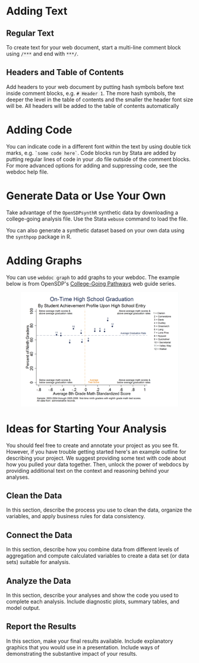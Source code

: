<!DOCTYPE html>
<html lang="en">
<head>
<meta charset="utf-8">
<meta http-equiv="X-UA-Compatible" content="IE=edge">
<meta name="viewport" content="width=device-width, initial-scale=1">
<meta name="format-detection" content="telephone=no">
<title>Stata Webdoc Template</title>
<meta name="author" content="OpenSDP">
<link href="https://maxcdn.bootstrapcdn.com/bootswatch/3.3.7/journal/bootstrap.min.css" rel="stylesheet" integrity="sha384-1L94saFXWAvEw88RkpRz8r28eQMvt7kG9ux3DdCqya/P3CfLNtgqzMnyaUa49Pl2" crossorigin="anonymous">
<style>
img { max-width: 100%; height: auto; }
pre { word-break: normal; word-wrap: normal; }
code { color: inherit; background-color: #F5F5F5; }
pre code, pre samp { white-space: pre; }
</style>
<link type="text/css" rel="stylesheet" href="styles/jquery.tocify.css" />

<style>

li.tocify-item.active a {
  color: white !important;
  background-color: #121212 !important;
}

a.tocify-item.active {
  color: white !important;
  background-color: #121212 !important;
}

.tocify {
    width: 20%;
    max-height: 90%;
    overflow: auto;
    margin-left: 2%;
    position: fixed;
    border: 1px solid #ccc;
    webkit-border-radius: 6px;
    moz-border-radius: 6px;
    border-radius: 6px;
}

/* The Table of Contents is composed of multiple nested unordered lists.  These styles remove the default styling of an unordered list because it is ugly. */
.tocify ul, .tocify li {
    list-style: none;
    margin: 0;
    padding: 0;
    border: none;
    line-height: 30px;
}

/* Top level header elements */
.tocify-header {
    text-indent: 10px;
}

/* Top level subheader elements.  These are the first nested items underneath a header element. */
.tocify-subheader {
    text-indent: 20px;
    display: none;
}

/* Makes the font smaller for all subheader elements. */
.tocify-subheader li {
    font-size: 12px;
}

/* Further indents second level subheader elements. */
.tocify-subheader .tocify-subheader {
    text-indent: 30px;
}

/* Further indents third level subheader elements. You can continue this pattern if you have more nested elements. */
.tocify-subheader .tocify-subheader .tocify-subheader {
    text-indent: 40px;
}

/* Twitter Bootstrap Override Style */
.nav-list > li > a, .nav-list .nav-header {
    margin: 0px;
}

</style>
<style>
.stcmd .stcmt { font-style: italic; opacity: 0.5; }
.stoom, .stcnp { font-style: italic; }
@media screen { .stcnp { display: none; }}
</style>
</head>
<body>
<div class="container">
<div class="row">
<div class="col-xs-12 col-sm-12 col-md-4" style = "padding-right: 10px; padding-top: 50px;">
<div id="toc"></div>
</div>
<div class="col-xs-12 col-sm-12 col-md-8">

# Adding Text

## Regular Text
To create text for your web document, start a multi-line comment block using `/***` and end with `***/`.


## Headers and Table of Contents

Add headers to your web document by putting hash symbols before text inside comment blocks, e.g. `# Header 1`. 
The more hash symbols, the deeper the level in the table of contents and the smaller the header font size will be. All headers
will be added to the table of contents automatically


# Adding Code

You can indicate code in a different font within the text by using double tick marks, e.g. `` `some code here` ``. 
Code blocks run by Stata are added by putting regular lines of code in your .do file outside of 
the comment blocks. For more advanced options for adding and suppressing code, 
see the webdoc help file.


# Generate Data or Use Your Own

Take advantage of the `OpenSDPsynthR` synthetic data by downloading a college-going
analysis file. Use the Stata `webuse` command to load the file. 

You can also generate a synthetic dataset based on your own data using the `synthpop` package in R.


# Adding Graphs

You can use `webdoc graph` to add graphs to your webdoc. The example below 
is from OpenSDP's [College-Going Pathways](https://github.com/opensdp/college-going-stata) web guide series.  
<figure id="fig-hs_grad_prior_ach">
<a href="hs_grad_prior_ach.png"><img alt="hs_grad_prior_ach.png" src="hs_grad_prior_ach.png"/></a>
</figure>

# Ideas for Starting Your Analysis

You should feel free to create and annotate your project as you see fit. However,
if you have trouble getting started here's an example outline for describing your project.
We suggest providing some text with code about how you pulled your data together.
Then, unlock the power of webdocs by providing additional text on the context and reasoning
behind your analyses.

## Clean the Data

In this section, describe the process you use to clean the data, organize the variables, 
and apply business rules for data consistency.

## Connect the Data

In this section, describe how you combine data from different levels of aggregation 
and compute calculated variables to create a data set (or data sets) suitable for analysis.

## Analyze the Data

In this section, describe your analyses and show the code you used to complete each analysis. 
Include diagnostic plots, summary tables, and model output.

## Report the Results

In this section, make your final results available. Include explanatory graphics that you 
would use in a presentation. Include ways of demonstrating the substantive impact of your 
results.

</div>
</div>
</div>
<script src="js/jquery.js"></script>
<script src="js/jquery-ui.js"></script>
<script src="https://npmcdn.com/tether@1.2.4/dist/js/tether.min.js"></script>
<script src="js/bootstrap.js"></script>
<script src="js/jquery.tocify.js"></script> 
 
<script> 
	//Executes your code when the DOM is ready.  Acts the same as $(document).ready().
	jQuery(document).ready(function ($) {
		 $("#toc").tocify({ theme: "bootstrap", highlightOnScroll: true, highlightDefault: true});
	});
</script>
<script src="https://code.jquery.com/jquery-1.12.4.min.js" integrity="sha256-ZosEbRLbNQzLpnKIkEdrPv7lOy9C27hHQ+Xp8a4MxAQ=" crossorigin="anonymous"></script>
<script src="https://maxcdn.bootstrapcdn.com/bootstrap/3.3.7/js/bootstrap.min.js" integrity="sha384-Tc5IQib027qvyjSMfHjOMaLkfuWVxZxUPnCJA7l2mCWNIpG9mGCD8wGNIcPD7Txa" crossorigin="anonymous"></script>
</body>
</html>
